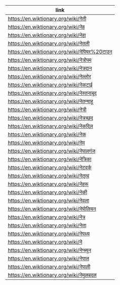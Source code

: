 |link|
|----|
|https://en.wiktionary.org/wiki/नेती|
|https://en.wiktionary.org/wiki/नेह|
|https://en.wiktionary.org/wiki/नेहा|
|https://en.wiktionary.org/wiki/नेतली|
|https://en.wiktionary.org/wiki/नेपियर%20टाउन|
|https://en.wiktionary.org/wiki/नेत्रोपम|
|https://en.wiktionary.org/wiki/नेत्रदान|
|https://en.wiktionary.org/wiki/नेल्लोर|
|https://en.wiktionary.org/wiki/नेकटाई|
|https://en.wiktionary.org/wiki/नेस्तनाबूद|
|https://en.wiktionary.org/wiki/नेतन्याहू|
|https://en.wiktionary.org/wiki/नेत्री|
|https://en.wiktionary.org/wiki/नेत्रच्छद|
|https://en.wiktionary.org/wiki/नेकदिल|
|https://en.wiktionary.org/wiki/नेक|
|https://en.wiktionary.org/wiki/नेम|
|https://en.wiktionary.org/wiki/नेपालगंज|
|https://en.wiktionary.org/wiki/नेत्रिका|
|https://en.wiktionary.org/wiki/नेटवर्क|
|https://en.wiktionary.org/wiki/नेतृत्व|
|https://en.wiktionary.org/wiki/नेहरू|
|https://en.wiktionary.org/wiki/नेकी|
|https://en.wiktionary.org/wiki/नेवला|
|https://en.wiktionary.org/wiki/नेपोलियन|
|https://en.wiktionary.org/wiki/नेत्र|
|https://en.wiktionary.org/wiki/नेता|
|https://en.wiktionary.org/wiki/नेपथ्य|
|https://en.wiktionary.org/wiki/ने|
|https://en.wiktionary.org/wiki/नेप्च्युन|
|https://en.wiktionary.org/wiki/नेपाल|
|https://en.wiktionary.org/wiki/नेपाली|
|https://en.wiktionary.org/wiki/नेमुलबदल|
